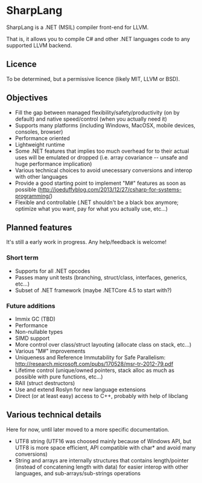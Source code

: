 # SharpLang

SharpLang is a .NET (MSIL) compiler front-end for LLVM.

That is, it allows you to compile C# and other .NET languages code to any supported LLVM backend.

## Licence

To be determined, but a permissive licence (likely MIT, LLVM or BSD).

## Objectives

* Fill the gap between managed flexibility/safety/productivity (on by default) and native speed/control (when you actually need it)
* Supports many platforms (including Windows, MacOSX, mobile devices, consoles, browser)
* Performance oriented
 * Lightweight runtime
 * Some .NET features that implies too much overhead for to their actual uses will be emulated or dropped (i.e. array covariance -- unsafe and huge performance implication)
 * Various technical choices to avoid unecessary conversions and interop with other languages
* Provide a good starting point to implement "M#" features as soon as possible (http://joeduffyblog.com/2013/12/27/csharp-for-systems-programming/)
* Flexible and controllable (.NET shouldn't be a black box anymore; optimize what you want, pay for what you actually use, etc...)

## Planned features

It's still a early work in progress. Any help/feedback is welcome!

### Short term

* Supports for all .NET opcodes
* Passes many unit tests (branching, struct/class, interfaces, generics, etc...)
* Subset of .NET framework (maybe .NETCore 4.5 to start with?)

### Future additions

* Immix GC (TBD)
* Performance
 * Non-nullable types
 * SIMD support
 * More control over class/struct layouting (allocate class on stack, etc...)
* Various "M#" improvements
 * Uniqueness and Reference Immutability for Safe Parallelism: http://research.microsoft.com/pubs/170528/msr-tr-2012-79.pdf
 * Lifetime control (unique/owned pointers, stack alloc as much as possible with pure functions, etc...)
 * RAII (struct destructors)
 * Use and extend Roslyn for new language extensions
* Direct (or at least easy) access to C++, probably with help of libclang

## Various technical details

Here for now, until later moved to a more specific documentation.

* UTF8 string (UTF16 was choosed mainly because of Windows API, but UTF8 is more space efficient, API compatible with char* and avoid many conversions)
* String and arrays are internally structures that contains length/pointer (instead of concatening length with data) for easier interop with other languages, and sub-arrays/sub-strings operations
